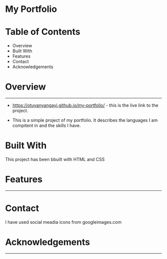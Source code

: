 # My Portfolio
 
# Table of Contents
 * Overview
 * Built With
 * Features
 * Contact
 * Acknowledgements


 # Overview 
 ------------
* https://otuyanyangayi.github.io/my-portfolio/ - this is the live link to the project.
 
 * This is a simple project of my portfolio. It describes the languages I am compitent in and the  skills I have.
 
 # Built With
 This project has been bbuilt with HTML and CSS 
 
 # Features 
 --------
 
 # Contact 
 I have used social meadia icons from googleimages.com 
 
 # Acknowledgements 
 ---------------
